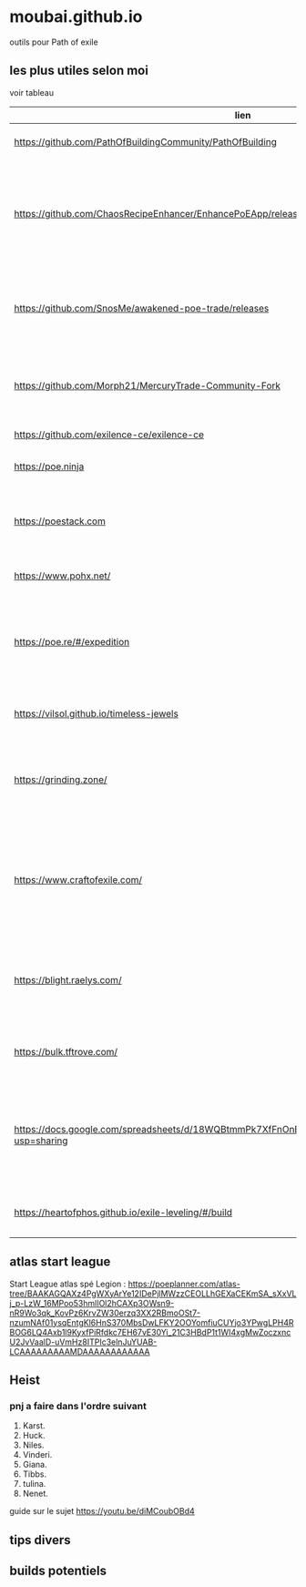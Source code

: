 # moubai.github.io
outils pour Path of exile

## les plus utiles selon moi
voir tableau

|lien|sujet|
|----|-----|
|<https://github.com/PathOfBuildingCommunity/PathOfBuilding> | Path of building community |
|https://github.com/ChaosRecipeEnhancer/EnhancePoEApp/releases |  Chaos recipe Enchancer - permet de faire les set de chaos recipe facilement |
|https://github.com/SnosMe/awakened-poe-trade/releases | Awakened poe Trade - permet de vérifier le prix d'un item facilement
|https://github.com/Morph21/MercuryTrade-Community-Fork | Mercury trade - interface pour trade plus facilement
|https://github.com/exilence-ce/exilence-ce | suivi monétaire
|https://poe.ninja | site pour vérifier les prix |
|https://poestack.com | site pour connaitre la valeur des onglets de coffre |
|https://www.pohx.net/ | le spécialiste du RF |
|https://poe.re/#/expedition | regex pour filtrer les items valant le coup chez Gwenen (gamble expedition) |
|https://vilsol.github.io/timeless-jewels | pour calculer les jewel timeless |
|https://grinding.zone/ | site regroupant d'autres sites sur poe un peu comme cette page |
|https://www.craftofexile.com/ | site qui permet de vérifier les ilevel et craft ainsi que de simuler un craft comme en jeu |
|https://blight.raelys.com/ | permet de voir les couleurs d'huiles pour annoindre les items |
|https://bulk.tftrove.com/ | pour vendre en bulk sur le discord TFT |
|https://docs.google.com/spreadsheets/d/18WQBtmmPk7XfFnOnBb0rGN2Y7D5GFOTzD81YfdZr1vo/edit?usp=sharing | copie du google sheet de Path of math, bcp d'infos crafting de base avec fossiles |
|https://heartofphos.github.io/exile-leveling/#/build | aide pour leveler à partir d'un build pob |

## atlas start league
Start League atlas 
spé Legion : https://poeplanner.com/atlas-tree/BAAKAGQAXz4PgWXyArYe12IDePjlMWzzCEOLLhGEXaCEKmSA_sXxVLj_p-LzW_16MPoo53hmlIOl2hCAXp3OWsn9-nR9Wo3qk_KovPz6KrvZW30erzq3XX2RBmoOSt7-nzumNAf01ysqEntgKl6HnS370MbsDwLFKY2OOYomfiuCUYjo3YPwgLPH4RBOG6LQ4Axb1l9KyxfPiRfdkc7EH67vE30Yi_21C3HBdP1t1WI4xgMwZoczxncU2JvVaalD-uVmHz8ITPIc3elnJuYUAB-LCAAAAAAAAAMDAAAAAAAAAAAA

## Heist
  ### pnj a faire dans l'ordre suivant
 1. Karst.  
 2. Huck.  
 3. Niles.  
 4. Vinderi.  
 5. Giana.  
 6. Tibbs.  
 7. tulina.  
 8. Nenet.

 guide sur le sujet https://youtu.be/diMCoubOBd4
## tips divers

## builds potentiels
